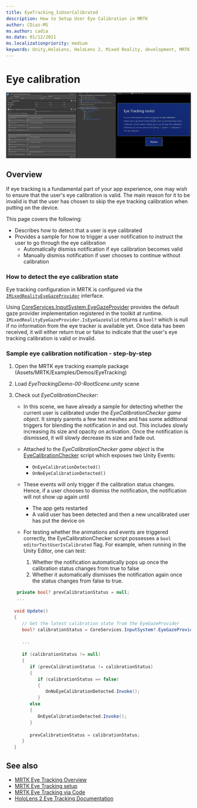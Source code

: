 ```yaml
---
title: EyeTracking_IsUserCalibrated
description: How to Setup User Eye Calibration in MRTK
author: CDiaz-MS
ms.author: cadia 
ms.date: 01/12/2021
ms.localizationpriority: medium
keywords: Unity,HoloLens, HoloLens 2, Mixed Reality, development, MRTK, EyeTracking, Calibration,
---
```


# Eye calibration

![Screenshot from eye calibration notification](../images/eye-tracking/mrtk_et_calibration_notification_example.jpg)

## Overview

If eye tracking is a fundamental part of your app experience, one may wish to ensure that the user's eye calibration is valid.
The main reason for it to be invalid is that the user has chosen to skip the eye tracking calibration when putting on the device.

This page covers the following:

- Describes how to detect that a user is eye calibrated
- Provides a sample for how to trigger a user notification to instruct the user to go through the eye calibration
  - Automatically dismiss notification if eye calibration becomes valid
  - Manually dismiss notification if user chooses to continue without calibration

### How to detect the eye calibration state

Eye tracking configuration in MRTK is configured via the [`IMixedRealityEyeGazeProvider`](xref:Microsoft.MixedReality.Toolkit.Input.IMixedRealityEyeGazeProvider) interface.

Using [CoreServices.InputSystem.EyeGazeProvider](eye-tracking-eye-gaze-provider.md) provides the default gaze provider implementation registered in the toolkit at runtime. `IMixedRealityEyeGazeProvider.IsEyeGazeValid` returns a `bool?` which is null if no information from the eye tracker is available yet.
Once data has been received, it will either return true or false to indicate that the user's eye tracking calibration is valid or invalid.

### Sample eye calibration notification - step-by-step

1. Open the MRTK eye tracking example package (Assets/MRTK/Examples/Demos/EyeTracking)

2. Load _EyeTrackingDemo-00-RootScene.unity_ scene

3. Check out _EyeCalibrationChecker_:
   - In this scene, we have already a sample for detecting whether the current user is calibrated under the *_EyeCalibrationChecker_ game object*.
It simply parents a few text meshes and has some additional triggers for blending the notification in and out.
This includes slowly increasing its size and opacity on activation.
Once the notification is dismissed, it will slowly decrease its size and fade out.

   - Attached to the *_EyeCalibrationChecker_ game object* is the [EyeCalibrationChecker](xref:Microsoft.MixedReality.Toolkit.Examples.Demos.EyeTracking.EyeCalibrationChecker) script which exposes two Unity Events:
      - `OnEyeCalibrationDetected()`
      - `OnNoEyeCalibrationDetected()`

   - These events will only trigger if the calibration status changes. Hence, if a user chooses to dismiss the notification, the notification will not show up again until
      - The app gets restarted
      - A valid user has been detected and then a new uncalibrated user has put the device on

   - For testing whether the animations and events are triggered correctly, the EyeCalibrationChecker script possesses a `bool editorTestUserIsCalibrated` flag. For example, when running in the Unity Editor, one can test:
      1. Whether the notification automatically pops up once the calibration status changes from true to false
      1. Whether it automatically dismisses the notification again once the status changes from false to true.

```c#
    private bool? prevCalibrationStatus = null;
    ...

   void Update()
   {
      // Get the latest calibration state from the EyeGazeProvider
      bool? calibrationStatus = CoreServices.InputSystem?.EyeGazeProvider?.IsEyeCalibrationValid;

      ...

      if (calibrationStatus != null)
      {
         if (prevCalibrationStatus != calibrationStatus)
         {
            if (calibrationStatus == false)
            {
               OnNoEyeCalibrationDetected.Invoke();
            }
         else
         {
            OnEyeCalibrationDetected.Invoke();
         }

         prevCalibrationStatus = calibrationStatus;
      }
   }
```

## See also

- [MRTK Eye Tracking Overview](eye-tracking-main.md)
- [MRTK Eye Tracking setup](eye-tracking-basic-setup.md)
- [MRTK Eye Tracking via Code](eye-tracking-eye-gaze-provider.md)
- [HoloLens 2 Eye Tracking Documentation](https://docs.microsoft.com/windows/mixed-reality/eye-tracking)
